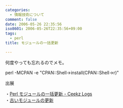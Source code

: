 ```yaml
---
categories:
  - 情報技術について
comment: false
date: 2006-05-26 22:35:56
iso8601: 2006-05-26T22:35:56+09:00
tags:
  - perl
title: モジュールの一括更新

---
```


<div class="entry-body">
                                 <p>何度やっても忘れるのでメモ。</p>

<p>perl -MCPAN -e "CPAN::Shell->install(CPAN::Shell->r)"</p>

<p>出展</p>

<p>・<a href="http://private.ceek.jp/archives/001930.html">Perl モジュールの一括更新 - Ceekz Logs</a><br />
・<a href="http://www2u.biglobe.ne.jp/~MAS/perl/waza/modupdate.html">古いモジュールの更新</a></p>
                              </div>
    	